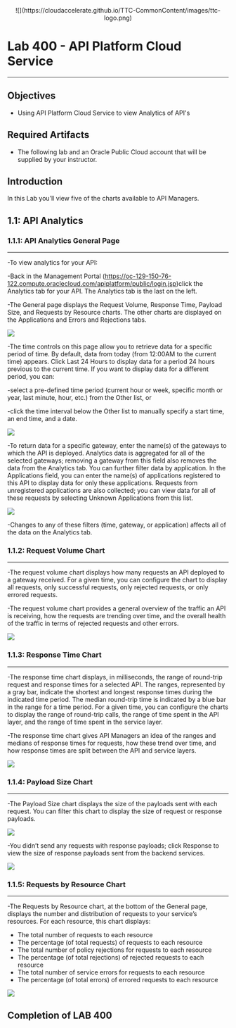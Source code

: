 <center>![](https://cloudaccelerate.github.io/TTC-CommonContent/images/ttc-logo.png)</center>

# Lab 400 - API Platform Cloud Service

---

## Objectives

- Using API Platform Cloud Service to view Analytics of API's 

## Required Artifacts

- The following lab and an Oracle Public Cloud account that will be supplied by your instructor.

## Introduction

In this Lab you’ll view five of the charts available to API Managers.

## 1.1: API Analytics

### **1.1.1**: API Analytics General Page

---

-To view analytics for your API:

-Back in the Management Portal (https://oc-129-150-76-122.compute.oraclecloud.com/apiplatform/public/login.jsp)click the Analytics tab for your API. The Analytics tab is the last on the left.

-The General page displays the Request Volume, Response Time, Payload Size, and Requests by Resource charts. The other charts are displayed on the Applications and Errors and Rejections tabs.

![](images/400/image001.png)

-The time controls on this page allow you to retrieve data for a specific period of time. By default, data from today (from 12:00AM to the current time) appears. Click Last 24 Hours to display data for a period 24 hours previous to the current time. If you want to display data for a different period, you can:

-select a pre-defined time period (current hour or week, specific month or year, last minute, hour, etc.) from the Other list, or

-click the time interval below the Other list to manually specify a start time, an end time, and a date.

![](images/400/image006.png)


-To return data for a specific gateway, enter the name(s) of the gateways to which the API is deployed. Analytics data is aggregated for all of the selected gateways; removing a gateway from this field also removes the data from the Analytics tab. You can further filter data by application. In the Applications field, you can enter the name(s) of applications registered to this API to display data for only these applications. Requests from unregistered applications are also collected; you can view data for all of these requests by selecting Unknown Applications from this list.

![](images/400/image007.png)

-Changes to any of these filters (time, gateway, or application) affects all of the data on the Analytics tab.

### **1.1.2**: Request Volume Chart

---

-The request volume chart displays how many requests an API deployed to a gateway received. For a given time, you can configure the chart to display all requests, only successful requests, only rejected requests, or only errored requests.

-The request volume chart provides a general overview of the traffic an API is receiving, how the requests are trending over time, and the overall health of the traffic in terms of rejected requests and other errors.

![](images/400/image002.png)


### **1.1.3**: Response Time Chart

---

-The response time chart displays, in milliseconds, the range of round-trip request and response times for a selected API. The ranges, represented by a gray bar, indicate the shortest and longest response times during the indicated time period. The median round-trip time is indicated by a blue bar in the range for a time period. For a given time, you can configure the charts to display the range of round-trip calls, the range of time spent in the API layer, and the range of time spent in the service layer.

-The response time chart gives API Managers an idea of the ranges and medians of response times for requests, how these trend over time, and how response times are split between the API and service layers.

![](images/400/image003.png)

### **1.1.4**: Payload Size Chart

---

-The Payload Size chart displays the size of the payloads sent with each request. You can filter this chart to display the size of request or response payloads.

![](images/400/image004.png)

-You didn’t send any requests with response payloads; click Response to view the size of response payloads sent from the backend services.

![](images/400/image008.png)

### **1.1.5**: Requests by Resource Chart

---

-The Requests by Resource chart, at the bottom of the General page, displays the number and distribution of requests to your service’s resources. For each resource, this chart displays:

- The total number of requests to each resource
- The percentage (of total requests) of requests to each resource
- The total number of policy rejections for requests to each resource
- The percentage (of total rejections) of rejected requests to each resource
- The total number of service errors for requests to each resource
- The percentage (of total errors) of errored requests to each resource

![](images/400/image005.png)

## Completion of LAB 400
